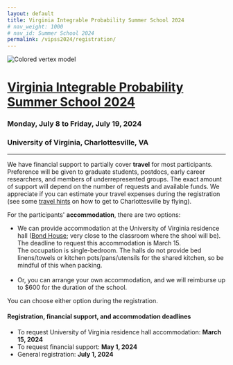 ```yaml
---
layout: default
title: Virginia Integrable Probability Summer School 2024
# nav_weight: 1000
# nav_id: Summer School 2024
permalink: /vipss2024/registration/
---
```


<img src="{{site.url}}/vipss2024/color-vertex.jpg" style="max-width:100%" alt="Colored vertex model">

# <a href="{{site.url}}/vipss2024/">Virginia Integrable Probability Summer School 2024</a>

### Monday, July 8 to Friday, July 19, 2024

### University of Virginia, Charlottesville, VA

---

We have financial support to partially cover <b>travel</b> for most participants. Preference will be given to graduate students, postdocs, early career researchers, and members of underrepresented groups. The exact amount of support will depend on the number of requests and available funds. We appreciate if you can estimate your travel expenses during the registration (see some <a href="{{site.url}}/vipss2024/local-info/">travel hints</a> on how to get to Charlottesville by flying). 

For the participants' <b>accommodation</b>, there are two options:
- We can provide accommodation at the University of Virginia residence hall ([Bond House](https://housing.virginia.edu/area/1166); very close to the classroom where the shool will be). The deadline to request this accommodation is March 15. <br>
The occupation is single-bedroom. The halls do not provide bed linens/towels or kitchen pots/pans/utensils for the shared kitchen, so be mindful of this when packing.
<br><br>
- Or, you can arrange your own accommodation, and we will reimburse up to \$600 for the duration of the school.

You can choose either option during the registration.


<h4 class="mt-3">Registration, financial support, and accommodation deadlines</h4>

- To request University of Virginia residence hall accommodation: **March 15, 2024**
- To request financial support: **May 1, 2024**
- General registration: **July 1, 2024**


<br>
<br>
